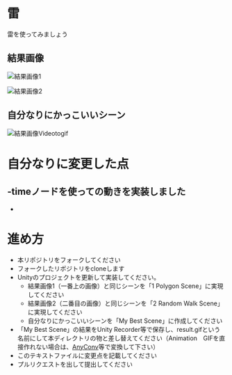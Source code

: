 # 雷
雷を使ってみましょう

## 結果画像
![結果画像1](result1.png)

![結果画像2](result2.gif)

## 自分なりにかっこいいシーン
![結果画像](Videotogif.gif)Videotogif

# 自分なりに変更した点
-timeノードを使っての動きを実装しました
-
-


# 進め方

- 本リポジトリをフォークしてください
- フォークしたリポジトリをcloneします
- Unityのプロジェクトを更新して実装してください。
  - 結果画像1（一番上の画像）と同じシーンを「1 Polygon Scene」に実現してください
  - 結果画像2（二番目の画像）と同じシーンを「2 Random Walk Scene」に実現してください
  - 自分なりにかっこいいシーンを「My Best Scene」に作成してください
- 「My Best Scene」の結果をUnity Recorder等で保存し、result.gifという名前にして本ディレクトリの物と差し替えてください（Animation　GIFを直接作れない場合は、[AnyConv](https://anyconv.com/ja/mov-to-png-konbata/)等で変換して下さい）
- このテキストファイルに変更点を記載してください
- プルリクエストを出して提出してください
